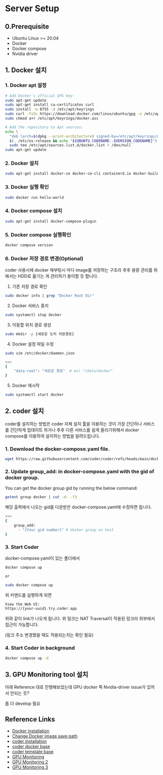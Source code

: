 # Server Setup

## 0.Prerequisite
* Ubuntu Linux >= 20.04
* Docker
* Docker compose
* Nvidia driver

## 1. Docker 설치

### 1. Docker apt 설정

```bash
# Add Docker's official GPG key:
sudo apt-get update
sudo apt-get install ca-certificates curl
sudo install -m 0755 -d /etc/apt/keyrings
sudo curl -fsSL https://download.docker.com/linux/ubuntu/gpg -o /etc/apt/keyrings/docker.asc
sudo chmod a+r /etc/apt/keyrings/docker.asc

# Add the repository to Apt sources:
echo \
  "deb [arch=$(dpkg --print-architecture) signed-by=/etc/apt/keyrings/docker.asc] https://download.docker.com/linux/ubuntu \
  $(. /etc/os-release && echo "${UBUNTU_CODENAME:-$VERSION_CODENAME}") stable" | \
  sudo tee /etc/apt/sources.list.d/docker.list > /dev/null
sudo apt-get update
```

### 2. Docker 설치

```bash
sudo apt-get install docker-ce docker-ce-cli containerd.io docker-buildx-plugin docker-compose-plugin
```

### 3. Docker 실행 확인

```bash
sudo docker run hello-world
```

### 4. Docker compose 설치

```bash
sudo apt-get install docker-compose-plugin
```

### 5. Docker compose 실행확인

```bash
docker compose version
```

### 6. Docker 저장 경로 변경(Optional)
coder 사용시에 docker 재부팅시 마다 image를 저장하는 구조라 추후 용량 관리를 위해서는 HDD로 옮기는 게 관리하기 용이할 듯 합니다.

1. 기존 저장 경로 확인

```bash
sudo docker info | grep "Docker Root Dir"
```

2. Docker 서비스 중지

```bash
sudo systemctl stop docker
```

3. 이동할 위치 경로 생성

```bash
sudo mkdir -p {새로운 도커 저장경로}
```

4. Docker 설정 파일 수정

```bash
sudo vim /etc/docker/daemon.json

>>>
{
    "data-root": "새로운 경로"  # ex) "/data/docker"
}
```

5. Docker 재시작

```bash
sudo systemctl start docker
```

## 2. coder 설치
coder를 설치하는 방법은 coder 자체 설치 툴을 이용하는 것이 가장 간단하나 서비스를 간단하게 업데이트 하거나 추후 다른 서비스를 쉽게 올리기위해서 docker compose를 이용하여 설치하는 방법을 알려드립니다.

### 1. Download the docker-compose.yaml file.
```bash
wget https://raw.githubusercontent.com/coder/coder/refs/heads/main/docker-compose.yaml
```

### 2. Update group_add: in docker-compose.yaml with the gid of docker group.
You can get the docker group gid by running the below command:
```bash
getent group docker | cut -d: -f3
```

해당 출력에서 나오는 gid를 다운받은 docker-compose.yaml에 수정하면 됩니다.

```bash
>>>
{
    group_add:
      - "{Your gid number}" # docker group on host
}
```

### 3. Start Coder
docker-compose.yaml이 있는 폴더에서
```bash
docker compose up

or

sudo docker compose up

```

위 커맨드를 실행하게 되면

```bash
View the Web UI:
https://{your-uuid}.try.coder.app
```

위와 같이 link가 나오게 됩니다. 위 링크는 NAT Traversal이 적용된 링크라 외부에서 접근이 가능합니다.

(링크 주소 변경했을 때도 적용되는지는 확인 필요)

### 4. Start Coder in background
```bash
docker compose up -d
```

## 3. GPU Monitoring tool 설치 

아래 Reference 대로 진행해보았는데 GPU docker 쪽 Nvidia-driver issue가 있어서 안되는 듯?

좀 더 develop 필요


## Reference Links
* [Docker installation](https://docs.docker.com/engine/install/ubuntu/)
* [Change Docker image save path](https://dongle94.github.io/docker/docker-image-storage-change/)
* [coder installation](https://coder.com/docs/install/docker)
* [coder docker base](https://github.com/matifali/dockerdl)
* [coder template base](https://github.com/matifali/coder-templates/tree/main)
* [GPU Monitoring](https://github.com/sungreong/gpu-monitoring-in-containers/tree/main)
* [GPU Monitoring 2](https://data-newbie.tistory.com/1005)
* [GPU Monitoring 3](https://github.com/SagiK-Repository/Monitoring?tab=readme-ov-file#docker-grafana-prometeus-%ED%99%9C%EC%9A%A9%ED%95%9C-nvidia-gpu-%EB%AA%A8%EB%8B%88%ED%84%B0%EB%A7%81)
